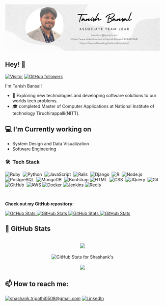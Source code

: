 ![Tanish Bansal Image](./banner.png)

<h2>Hey! 👋</h2>

[![Visitor](https://visitor-badge.laobi.icu/badge?page_id=shashank76.shashank.github.io)](https://github.com/tanishbansal20) [![GitHub followers](https://img.shields.io/github/followers/tanishbansal20.svg?style=social&label=Follow)](https://github.com/tanishbansal20?tab=followers)

I'm Tanish Bansal!

- 🤔  Exploring new technologies and developing software solutions to our worlds tech problems.
- 🎓  completed Master of Computer Applications at National Institute of technology Tiruchirappalli(NITT).


<h2>💻 I'm Currently working on</h2>

- System Design and Data Visualization
- Software Engineering

### 🛠 &nbsp;Tech Stack
![Ruby](https://img.shields.io/badge/-Ruby-05122A?style=flat&logo=ruby&logoColor=red)&nbsp;
![Python](https://img.shields.io/badge/-Python-05122A?style=flat&logo=python)&nbsp;
![JavaScript](https://img.shields.io/badge/-JavaScript-05122A?style=flat&logo=javascript)&nbsp;
![Rails](https://img.shields.io/badge/-Rails-05122A?style=flat&logo=ruby-on-rails&logoColor=red)&nbsp;
![Django](https://img.shields.io/badge/-Django-05122A?style=flat&logo=django)&nbsp;
![R](https://img.shields.io/badge/-R-05122A?style=flat&logo=R)&nbsp;
![Node.js](https://img.shields.io/badge/-Node.js-05122A?style=flat&logo=node.js)&nbsp;
![PostgreSQL](https://img.shields.io/badge/-PostgresSQL-05122A?style=flat&logo=postgreSQL)&nbsp;
![MongoDB](https://img.shields.io/badge/-MongoDB-05122A?style=flat&logo=mongoDB)&nbsp;
![Bootstrap](https://img.shields.io/badge/-Bootstrap-05122A?style=flat&logo=bootstrap&logoColor=563D7C)
![HTML](https://img.shields.io/badge/-HTML-05122A?style=flat&logo=HTML5)&nbsp;
![CSS](https://img.shields.io/badge/-CSS-05122A?style=flat&logo=CSS3&logoColor=1572B6)&nbsp;
![JQuery](https://img.shields.io/badge/-JQuery-05122A?style=flat&logo=JQuery&logoColor=1572B6)&nbsp;
![Git](https://img.shields.io/badge/-Git-05122A?style=flat&logo=git)&nbsp;
![GitHub](https://img.shields.io/badge/-GitHub-05122A?style=flat&logo=github)&nbsp;
![AWS](https://img.shields.io/badge/-AWS-05122A?&logo=Amazon-AWS&logoColor=F90)
![Docker](https://img.shields.io/badge/-Docker-05122A?&logo=Docker)
![Jenkins](https://img.shields.io/badge/-Jenkins-05122A?&logo=jenkins)
![Redis](https://img.shields.io/badge/-Redis-05122A?&logo=Redis)

<br/>

__Check out my GitHub repository:__

<div>
  <p>
    <a href="https://github.com/shashank76/grpc_demo">
      <img src="https://github-readme-stats.vercel.app/api/pin/?username=shashank76&repo=grpc_demo" alt="GitHub Stats" />
    </a>
    <a href="https://github.com/shashank76/twilio_video_call_demo">
      <img src="https://github-readme-stats.vercel.app/api/pin/?username=shashank76&repo=twilio_video_call_demo" alt="GitHub Stats" />
    </a>
    <a href="https://github.com/shashank76/vuerails_demo">
      <img src="https://github-readme-stats.vercel.app/api/pin/?username=shashank76&repo=vuerails_demo" alt="GitHub Stats" />
    </a>
    <a href="https://github.com/shashank76/shortener">
      <img src="https://github-readme-stats.vercel.app/api/pin/?username=shashank76&repo=shortener" alt="GitHub Stats" />
    </a>
  </p>
</div>

<h2>👀 GitHub Stats</h2>

<div>
  <p align="center">
  <br/>
    <img src="https://github-readme-streak-stats.herokuapp.com?user=shashank76" width="700">
   <br/>
   <br/>
       <img src="https://github-readme-stats.vercel.app/api?username=shashank76&show_icons=true&include_all_commits=true&count_private=true&layout=compact" alt="GitHub Stats for Shashank's" width="700">
   <br/><br/>
   <img src="https://github-readme-stats.vercel.app/api/top-langs/?username=shashank76&layout=compact" width="700"/></a>
  </p>
</div>

<h2>📫 How to reach me:</h2>

<a href="mailto:shashank.tripathi0508@gmail.com">![shashank.tripathi0508@gmail.com](https://img.shields.io/badge/Gmail-D14836?style=for-the-badge&logo=gmail&logoColor=white)</a> <a href="https://www.linkedin.com/in/shashank76/">![LinkedIn](https://img.shields.io/badge/LinkedIn-0077B5?style=for-the-badge&logo=linkedin&logoColor=white)</a>


